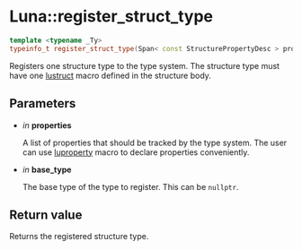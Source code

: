 # Luna::register_struct_type

```c++
template <typename _Ty>
typeinfo_t register_struct_type(Span< const StructurePropertyDesc > properties, typeinfo_t base_type=nullptr)
```

Registers one structure type to the type system. The structure type must have one [lustruct](group___runtime_type_1ga706ef093389171fcac4e2745b5a325a5.md) macro defined in the structure body. 



## Parameters
* *in* **properties**

    A list of properties that should be tracked by the type system. The user can use [luproperty](group___runtime_type_1gaa77d452893e669bfab5269edb321ff75.md) macro to declare properties conveniently. 

* *in* **base_type**

    The base type of the type to register. This can be `nullptr`. 

## Return value
Returns the registered structure type. 

